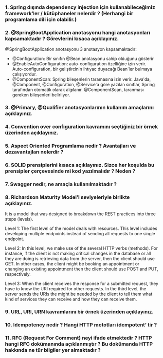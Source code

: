 <h3>
1. Spring dışında dependency injection için kullanabileceğimiz framework’ler / kütüphaneler nelerdir ? (Herhangi bir programlama dili
için olabilir.)
</h3>

<h3>
2. @SpringBootApplication anotasyonu hangi anotasyonları kapsamaktadır ? Görevlerini kısaca açıklayınız.
</h3>

<p>
  @SpringBootApplication anotasyonu 3 anotasyon kapsamaktadır:
  
  <ul>
    <li>
      @Configuration: Bir sınıfın @Bean anotasyonu sahip olduğunu gösterir
    </li>
    <li>
      @EnableAutoConfiguration: auto-configuration özelliğine izin verir. Auto-configuration, bir geliştircinin ihtıyac duyacağı Bean'ler bulmaya çalışıyordur.
    </li>
    <li>
      @ComponentScan: Spring bileşenlerin taramasına izin verir. Java'da, @Component, @Configuration, @Service'a göre yazılan sınıflar, Spring tarafından otomatik olarak algılanır. @ComponentScan, taranması gereken bileşenleri belirliyor.
    </li>
</ul>
</p>

<h3>
3. @Primary, @Qualifier anotasyonlarının kullanım amaçlarını açıklayınız.
</h3>

<h3>
4. Convention over configuration kavramını seçtiğiniz bir örnek üzerinden açıklayınız.
</h3>

<h3>
5. Aspect Oriented Programlama nedir ? Avantajları ve dezavantajları nelerdir ?
</h3>

<h3>
6. SOLID prensiplerini kısaca açıklayınız. Sizce her koşulda bu prensipler çerçevesinde mi kod yazılmalıdır ? Neden ?
</h3>

<h3>
7. Swagger nedir, ne amaçla kullanılmaktadır ?
</h3>

<h3>
8. Richardson Maturity Model’i seviyeleriyle birlikte açıklayınız.
</h3>

<p>
  It is a model that was designed to breakdown the REST practices into three steps (levels).
  
  Level 1: The first level of the model deals with resources. This level includes developing multiple endpoints instead of sending all requests to one single endpoint.
  
  Level 2: In this level, we make use of the several HTTP verbs (methods). For instance, if the client is not making critical changes in the database or all they are doing is retrieving data from the server, then the client should use GET. In other cases, the client might be booking an appointment  or changing an existing appointment then the client should use POST and PUT, respectively.
  
  Level 3: When the client receives the response for a submitted request, they have to know the URI required for other requests. In the third level, the server sends the URIs the might be needed by the client to tell them what kind of services they can receive and how they can receive them.
</p>

<h3>
9. URL, URI, URN kavramlarını bir örnek üzerinden açıklayınız.
</h3>

<h3>
10. Idempotency nedir ? Hangi HTTP metotları idempotent’ tir ?
</h3>

<h3>
11. RFC (Request For Comment) neyi ifade etmektedir ? HTTP hangi RFC dokümanında açıklanmıştır ? Bu dokümanda HTTP hakkında
ne tür bilgiler yer almaktadır ?
</h3>
